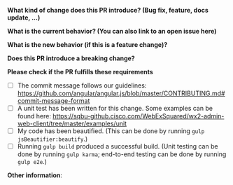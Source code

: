 **What kind of change does this PR introduce? (Bug fix, feature, docs update, ...)**



**What is the current behavior? (You can also link to an open issue here)**



**What is the new behavior (if this is a feature change)?**



**Does this PR introduce a breaking change?**



**Please check if the PR fulfills these requirements**
- [ ] The commit message follows our guidelines: https://github.com/angular/angular.js/blob/master/CONTRIBUTING.md#commit-message-format
- [ ] A unit test has been written for this change. Some examples can be found here: https://sqbu-github.cisco.com/WebExSquared/wx2-admin-web-client/tree/master/examples/unit
- [ ] My code has been beautified. (This can be done by running `gulp jsBeautifier:beautify`.)
- [ ] Running `gulp build` produced a successful build. (Unit testing can be done by running `gulp karma`; end-to-end testing can be done by running `gulp e2e`.)

**Other information**:

